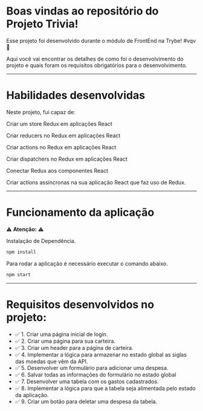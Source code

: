 # Boas vindas ao repositório do Projeto Trivia!

Esse projeto foi desenvolvido durante o módulo de FrontEnd na Trybe! #vqv 🚀

Aqui você vai encontrar os detalhes de como foi o desenvolvimento do projeto e quais foram os requisitos obrigatórios para o desenvolvimento.

---

# Habilidades desenvolvidas

Neste projeto, fui capaz de:

Criar um store Redux em aplicações React

Criar reducers no Redux em aplicações React

Criar actions no Redux em aplicações React

Criar dispatchers no Redux em aplicações React

Conectar Redux aos componentes React

Criar actions assíncronas na sua aplicação React que faz uso de Redux.

---

# Funcionamento da aplicação

⚠ **Atenção:** ⚠

Instalação de Dependência.
```sh
npm install
```
Para rodar a aplicação é necessário executar o comando abaixo.
```sh
npm start
```
---
# Requisitos desenvolvidos no projeto:

- ✅ 1. Criar uma página inicial de login.
- ✅ 2. Criar uma página para sua carteira.
- ✅ 3. Criar um header para a página de carteira.
- ✅ 4. Implementar a lógica para armazenar no estado global as siglas das moedas que vêm da API.
- ✅ 5. Desenvolver um formulário para adicionar uma despesa.
- ✅ 6. Salvar todas as informações do formulário no estado global
- ✅ 7. Desenvolver uma tabela com os gastos cadastrados.
- ✅ 8. Implementar a lógica para que a tabela seja alimentada pelo estado da aplicação.
- ✅ 9. Criar um botão para deletar uma despesa da tabela.
